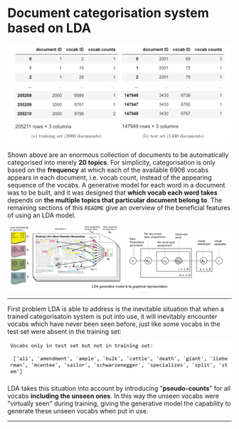# Document categorisation system based on LDA

<p align="center">
  <img width=700 src="demo_images/raw_data.png" >
</p>

Shown above are an enormous collection of documents to be automatically categorised into merely **20 topics**. For simplicity, categorisation is only based on the **frequency** at which each of the available 6906 vocabs appears in each document, i.e. vocab count, instead of the appearing sequence of the vocabs. A generative model for each word in a document was to be built, and it was designed that __which vocab each word takes__ depends on **the multiple topics that particular document belong to**. The remaining sections of this `README` give an overview of the beneficial features of using an LDA model.

<p align="center">
  <img width=900 src="demo_images/LDA_model.png" >
</p>

---

First problem LDA is able to address is the inevitable situation that when a trained categorisatoin system is put into use, it will inevitably encounter vocabs which have never been seen before, just like some vocabs in the test set were absent in the training set:

<p align="center">
  <img width=600 src="demo_images/unique_vocabs_in_test.png" >
</p>

LDA takes this situation into account by introducing "**pseudo-counts**" for all vocabs **including the unseen ones**. In this way the unseen vocabs were "virtually seen" during training, giving the generative model the capability to generate these unseen vocabs when put in use.

---

